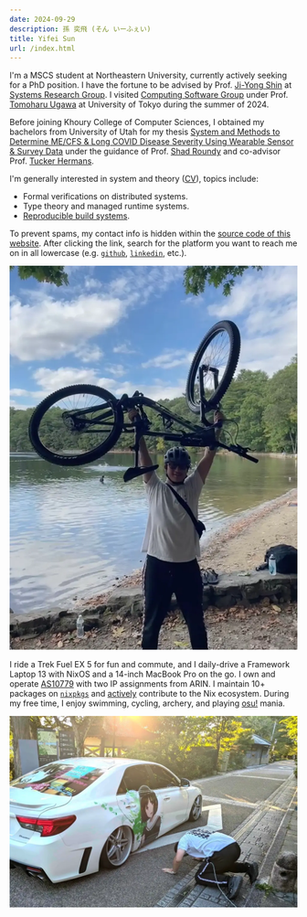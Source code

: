 ```yaml
---
date: 2024-09-29
description: 孫 奕飛 (そん いーふぇい)
title: Yifei Sun
url: /index.html
---
```


I'm a MSCS student at Northeastern University, currently actively seeking for a PhD position.
I have the fortune to be advised by Prof. [Ji-Yong Shin](https://www.jiyongshin.info) at [Systems Research Group](https://srg.khoury.northeastern.edu).
I visited [Computing Software Group](https://www.csg.ci.i.u-tokyo.ac.jp/en) under Prof. [Tomoharu Ugawa](https://tugawa.github.io/index-e.html) at University of Tokyo during the summer of 2024.

Before joining Khoury College of Computer Sciences, I obtained my bachelors from University of Utah for my thesis
[System and Methods to Determine ME/CFS & Long COVID Disease Severity Using Wearable Sensor & Survey Data](assets/static/doc/bt.pdf)
under the guidance of Prof. [Shad Roundy](https://iss.mech.utah.edu/shad-roundy) and co-advisor Prof.
[Tucker Hermans](https://robot-learning.cs.utah.edu/thermans).

I'm generally interested in system and theory ([CV](/cv)), topics include:

- Formal verifications on distributed systems.
- Type theory and managed runtime systems.
- [Reproducible build systems](https://reproducible-builds.org).

To prevent spams, my contact info is hidden within the [source code of this website](https://github.com/stepbrobd/ysun/tree/master/pages).
After clicking the link, search for the platform you want to reach me on in all lowercase (e.g. [`github`](https://github.com/stepbrobd), [`linkedin`](https://www.linkedin.com/in/yifei-s), etc.).

![Weekend outing with labmates (Walden Pond)](assets/static/img/home-1.webp)

I ride a Trek Fuel EX 5 for fun and commute, and I daily-drive a Framework Laptop 13 with NixOS and a 14-inch MacBook Pro on the go.
I own and operate [AS10779](/10779) with two IP assignments from ARIN.
I maintain 10+ packages on [`nixpkgs`](https://repology.org/maintainers/?search=ysun%40hey.com) and [actively](https://github.com/NixOS/nixpkgs/issues?q=involves%3Astepbrobd) contribute to the Nix ecosystem.
During my free time, I enjoy swimming, cycling, archery, and playing [osu!](https://osu.ppy.sh/users/20905967) mania.

![You just have to go out and touch grass once in a while (Uji Shrine)](assets/static/img/home-2.webp)
